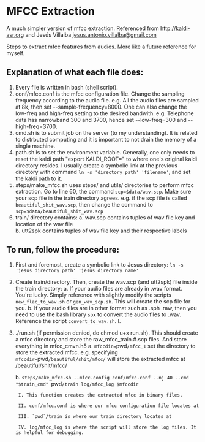 # MFCC Extraction 
A much simpler version of mfcc extraction. Referenced from http://kaldi-asr.org and Jesús Villalba <jesus.antonio.villalba@gmail.com>

Steps to extract mfcc features from audios. More like a future reference for myself.

## Explanation of what each file does: 
1. Every file is written in bash (shell script).  
2. conf/mfcc.conf is the mfcc configuration file. Change the sampling frequency according to the audio file. e.g. All the audio files are sampled at 8k, then set --sample-frequency=8000. One can also change the low-freq and high-freq setting to the desired bandwith. e.g. Telephone data has narrowband 300 and 3700, hence set --low-freq=300 and --high-freq=3700. 
3. cmd.sh is to submit job on the server (to my understanding). It is related to distrbuted computing and it is important to not drain the memory of a single machine. 
4. path.sh is to set the environment variable. Generally, one only needs to reset the kaldi path "export KALDI_ROOT=" to where one's original kaldi directory resides. I usually create a symbolic link at the previous directory with command `ln -s 'directory path' 'filename'`, and set the kaldi path to it.  
5. steps/make_mfcc.sh uses steps/ and utils/ directories to perform mfcc extraction. Go to line 60, the command `scp=$data/wav.scp`. Make sure your scp file in the train directory agrees. e.g. if the scp file is called `beautiful_shit_wav.scp`, then change the command to `scp=$data/beautiful_shit_wav.scp`
6. train/ directory contains: 
	a. wav.scp contains tuples of wav file key and location of the wav file  
	b. utt2spk contains tuples of wav file key and their respective labels 

## To run, follow the procedure: 
1. First and foremost, create a symbolic link to Jesus directory: `ln -s 'jesus directory path' 'jesus directory name'` 
2. Create train/directory. Then, create the wav.scp (and utt2spk) file inside the train directory:
	a. If your audio files are already in .wav format. You're lucky. Simply reference with slightly modify the scripts `new_flac_to_wav.sh` or `gen_wav_scp.sh`. This will create the scp file for you. 
	b. If your audio files are in other format such as .sph .raw, then you need to use the bash library `sox` to convert the audio files to .wav. Reference the script `convert_to_wav.sh`. 
		I. 
3. ./run.sh (if permission denied, do chmod u+x run.sh). This should create a mfcc directory and store the raw_mfcc_train.#.scp files. And store everything in mfcc_cmvn.h5
	a. `mfccdir=`pwd`/mfcc_1` set the directory to store the extracted mfcc. e.g. specifying `mfccdir=`pwd`/beautiful/shit/mfcc/` will store the extracted mfcc at /beautiful/shit/mfcc/
	
	b. `steps/make_mfcc.sh --mfcc-config conf/mfcc.conf --nj 40 --cmd "$train_cmd" `pwd`/train log/mfcc_log $mfccdir` 
		
		I. This function creates the extracted mfcc in binary files. 
		
		II. conf/mfcc.conf is where our mfcc configuration file locates at 
		
		III. `pwd`/train is where our train directory locates at 
		
		IV. log/mfcc_log is where the script will store the log files. It is helpful for debugging. 
	
  
 
